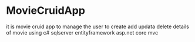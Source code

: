 # MovieCruidApp
it is movie cruid app to manage the user to create add updata delete  details of movie 
using c# sqlserver entityframework asp.net core mvc 
